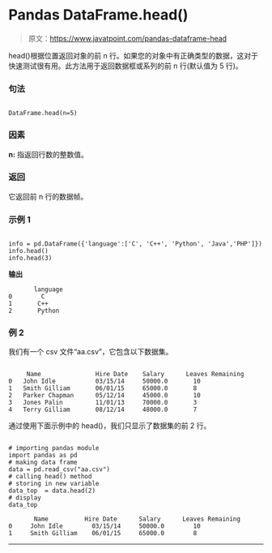 # Pandas DataFrame.head()

> 原文：<https://www.javatpoint.com/pandas-dataframe-head>

head()根据位置返回对象的前 n 行。如果您的对象中有正确类型的数据，这对于快速测试很有用。此方法用于返回数据框或系列的前 n 行(默认值为 5 行)。

### 句法

```

DataFrame.head(n=5)

```

### 因素

**n:** 指返回行数的整数值。

### 返回

它返回前 n 行的数据帧。

### 示例 1

```

info = pd.DataFrame({'language':['C', 'C++', 'Python', 'Java','PHP']})
info.head()
info.head(3)

```

**输出**

```
       language
0        C
1       C++
2       Python

```

### 例 2

我们有一个 csv 文件“aa.csv”，它包含以下数据集。

```

     Name               Hire Date    Salary      Leaves Remaining
0   John Idle           03/15/14     50000.0       10
1   Smith Gilliam       06/01/15     65000.0       8
2   Parker Chapman      05/12/14     45000.0       10
3   Jones Palin         11/01/13     70000.0       3
4   Terry Gilliam       08/12/14     48000.0       7

```

通过使用下面示例中的 head()，我们只显示了数据集的前 2 行。

```

# importing pandas module 
import pandas as pd  
# making data frame 
data = pd.read_csv("aa.csv")   
# calling head() method  
# storing in new variable 
data_top  = data.head(2)  
# display 
data_top

```

```
       Name          Hire Date      Salary      Leaves Remaining
0     John Idle        03/15/14     50000.0        10
1     Smith Gilliam    06/01/15     65000.0        8

```

* * *